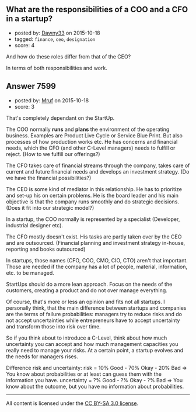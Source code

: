 ## What are the responsibilities of a COO and a CFO in a startup?

- posted by: [Dawny33](https://stackexchange.com/users/6444670/dawny33) on 2015-10-18
- tagged: `finance`, `ceo`, `designation`
- score: 4

<p>And how do these roles differ from that of the CEO?</p>

<p>In terms of both responsibilities and work.</p>



## Answer 7599

- posted by: [Mruf](https://stackexchange.com/users/3246202/mruf) on 2015-10-18
- score: 3

<p>That's completely dependant on the StartUp. </p>

<p>The COO normally <strong>runs</strong> and <strong>plans</strong> the environment of the operating business. Examples are Product Live Cycle or Service Blue Print. But also processes of how production works etc. He has concerns and financial needs, which the CFO (and other C-Level managers) needs to fulfill or reject. (How to we fulfill our offerings?)</p>

<p>The CFO takes care of financial streams through the company, takes care of current and future financial needs and develops an investment strategy. (Do we have the financial possibilities?)</p>

<p>The CEO is some kind of mediator in this relationship. He has to prioritize and set-up his on certain problems. He is the board leader and his main objective is that the company runs smoothly and do strategic decisions. (Does it fit into our strategic model?)</p>

<p>In a startup, the COO normally is represented by a specialist (Developer, industrial designer etc).</p>

<p>The CFO mostly doesn't exist. His tasks are partly taken over by the CEO and are outsourced. (Financial planning and investment strategy in-house, reporting and books outsourced)</p>

<p>In startups, those names (CFO, COO, CMO, CIO, CTO) aren't that important. Those are needed if the company has a lot of people, material, information, etc. to be managed.</p>

<p>StartUps should do a more lean approach. Focus on the needs of the customers, creating a product and do not over manage everything.</p>

<p>Of course, that's more or less an opinion and fits not all startups. I personally think, that the main difference between startups and companies are the terms of failure probabilities: managers try to reduce risks and do not accept uncertainties while entrepreneurs have to accept uncertainty and transform those into risk over time.</p>

<p>So if you think about to introduce a C-Level, think about how much uncertainty you can accept and how much management capacities you really need to manage your risks. At a certain point, a startup evolves and the needs for managers rises.</p>

<p>Difference risk and uncertainty: 
risk = 10% Good - 70% Okay - 20% Bad => You know about probabilities or at least can guess them with the information you have.
uncertainty = ?% Good - ?% Okay - ?% Bad => You know about the outcome, but you have no information about probabilities.</p>




---

All content is licensed under the [CC BY-SA 3.0 license](https://creativecommons.org/licenses/by-sa/3.0/).

